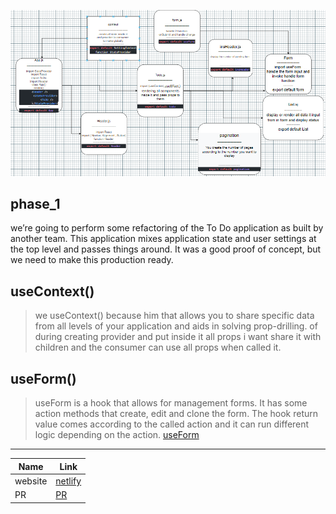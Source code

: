 ![uml](/image/uml.PNG)

## phase_1

 we’re going to perform some refactoring of the To Do application as built by another team. This application mixes application state and user settings at the top level and passes things around. It was a good proof of concept, but we need to make this production ready.

## useContext()

> we useContext() because him
that allows you to share specific data from all levels of your application and aids in solving prop-drilling.
of during creating provider and put inside it all props i want share it with children and the consumer can use all props when called it.

## useForm()

>useForm is a hook that allows for management forms. It has some action methods that create, edit and clone the form. The hook return value comes according to the called action and it can run different logic depending on the action.
[useForm](https://react-hook-form.com/api/useform/)
----
|Name|Link|
|----|----|
|website|[netlify]()|
|PR|[PR]()|
